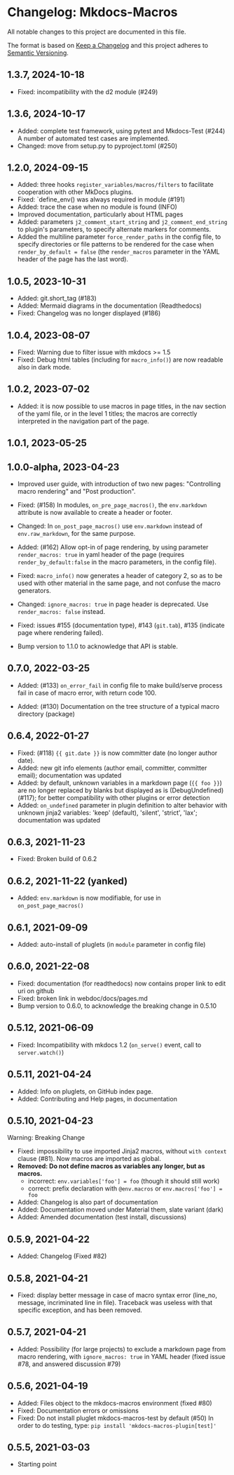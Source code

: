 # Changelog: Mkdocs-Macros

All notable changes to this project are documented in this file.

The format is based on [Keep a Changelog](https://keepachangelog.com/en/1.0.0/) and this project adheres to [Semantic Versioning](https://semver.org/spec/v2.0.0.html).

## 1.3.7, 2024-10-18
* Fixed: incompatibility with the d2 module (#249)

## 1.3.6, 2024-10-17
* Added: complete test framework, using pytest and Mkdocs-Test (#244)
  A number of automated test cases are implemented.
* Changed: move from setup.py to pyproject.toml (#250)

## 1.2.0, 2024-09-15
* Added: three hooks `register_variables/macros/filters` to facilitate
  cooperation with other MkDocs plugins.
* Fixed: `define_env() was always required in module (#191)
* Added: trace the case when no module is found (INFO)
* Improved documentation, particularly about HTML pages
* Added: parameters `j2_comment_start_string` and
  `j2_comment_end_string` to plugin's parameters, 
  to specify alternate markers for comments.
* Added the multiline parameter `force_render_paths` in the config file,
  to specify directories or file patterns to be rendered for the case when `render_by_default = false`
  (the `render_macros` parameter in the YAML header of the page
  has the last word).

## 1.0.5, 2023-10-31

* Added: git.short_tag (#183)
* Added: Mermaid diagrams in the documentation (Readthedocs)
* Fixed: Changelog was no longer displayed (#186)

## 1.0.4, 2023-08-07

* Fixed: Warning due to filter issue with mkdocs >= 1.5
* Fixed: Debug html tables (including for `macro_info()`) are 
    now readable also in dark mode.

## 1.0.2, 2023-07-02
* Added: it is now possible to use macros in page titles, in the
    nav section of the yaml file, or in the level 1 titles; 
    the macros are correctly interpreted in the navigation part
    of the page.

## 1.0.1, 2023-05-25

## 1.0.0-alpha, 2023-04-23

* Improved user guide, with introduction of two new pages:
    "Controlling macro rendering" and "Post production".

* Fixed: (#158) In modules, `on_pre_page_macros()`, the `env.markdown` 
    attribute is now available to create a header or footer.

* Changed: In `on_post_page_macros()` use `env.markdown` instead of
    `env.raw_markdown`, for the same purpose.

* Added: (#162) Allow opt-in of page rendering, by using parameter
    `render_macros: true` in yaml header of the page
    (requires `render_by_default:false` in the macro parameters,
    in the config file).

* Fixed: `macro_info()` now generates a header of category 2,
    so as to be used with other material in the same page,
    and not confuse the macro generators.

* Changed: `ignore_macros: true` in page header is deprecated. 
    Use `render_macros: false` instead.

* Fixed: issues #155 (documentation type), #143 (`git.tab`), 
    #135 (indicate page where rendering failed).

* Bump version to 1.1.0 to acknowledge that API is stable.

## 0.7.0, 2022-03-25

* Added: (#133) `on_error_fail` in config file to make build/serve process
        fail in case of macro error, with return code 100.

* Added: (#130) Documentation on the tree structure of a typical 
         macro directory (package) 

## 0.6.4, 2022-01-27

* Fixed: (#118) `{{ git.date }}` is now committer date (no longer author date).
* Added: new git info elements (author email, committer, committer email); 
         documentation was updated
* Added: by default, unknown variables in a markdown page (`{{ foo }}`)
         are no longer replaced by blanks but displayed as is (DebugUndefined) (#117);
         for better compatibility with other plugins or error detection
* Added: `on_undefined` parameter in plugin definition to alter behavior 
         with unknown jinja2 variables: 'keep' (default), 'silent', 'strict', 'lax';
         documentation was updated

## 0.6.3, 2021-11-23

* Fixed: Broken build of 0.6.2

## 0.6.2, 2021-11-22 (yanked)

* Added: `env.markdown` is now modifiable, for use in `on_post_page_macros()`

## 0.6.1, 2021-09-09

* Added: auto-install of pluglets (in `module` parameter in config file)

## 0.6.0, 2021-22-08

* Fixed: documentation (for readthedocs) now contains proper
         link to edit uri on github
* Fixed: broken link in webdoc/docs/pages.md
* Bump version to 0.6.0, to acknowledge the breaking change in 0.5.10

## 0.5.12, 2021-06-09

* Fixed: Incompatibility with mkdocs 1.2
         (`on_serve()` event, call to `server.watch()`)

## 0.5.11, 2021-04-24

* Added: Info on pluglets, on GitHub index page.
* Added: Contributing and Help pages, in documentation

## 0.5.10, 2021-04-23

Warning: Breaking Change

* Fixed: impossibility to use imported Jinja2 macros, without `with context`
    clause (#81). Now macros are imported as global.
* **Removed: Do not define macros as variables any longer, but as macros.**
    - incorrect: `env.variables['foo'] = foo` (though it should still work)
    - correct: prefix declaration with `@env.macros` 
      or `env.macros['foo'] = foo`
* Added: Changelog is also part of documentation
* Added: Documentation moved under Material them, slate variant (dark)
* Added: Amended documentation (test install, discussions)

## 0.5.9, 2021-04-22

* Added: Changelog (Fixed #82)


## 0.5.8, 2021-04-21

* Fixed: display better message in case of macro syntax error 
    (line_no, message, incriminated line in file).
    Traceback was useless with that specific exception, and has been removed.

## 0.5.7, 2021-04-21

* Added: Possibility (for large projects) to exclude a markdown page 
    from macro rendering, with `ignore_macros: true` in YAML header
    (fixed issue #78, and answered discussion #79)

## 0.5.6, 2021-04-19

* Added: Files object to the mkdocs-macros environment (fixed #80)
* Fixed: Documentation errors or omissions
* Fixed: Do not install pluglet mkdocs-macros-test by default (#50)
    In order to do testing, 
    type: `pip install 'mkdocs-macros-plugin[test]'`

## 0.5.5, 2021-03-03

* Starting point
